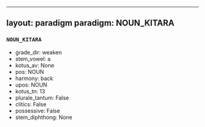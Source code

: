 
---
layout: paradigm
paradigm: NOUN_KITARA
---
### ` NOUN_KITARA `


* grade_dir: weaken
* stem_vowel: a
* kotus_av: None
* pos: NOUN
* harmony: back
* upos: NOUN
* kotus_tn: 13
* plurale_tantum: False
* clitics: False
* possessive: False
* stem_diphthong: None
